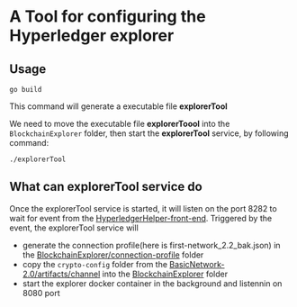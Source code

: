 # A Tool for configuring the Hyperledger explorer
## Usage

```shell
go build
```

This command will generate a executable file **explorerTool**

We need to move the executable file **explorerToool** into the `BlockchainExplorer` folder, then start the **explorerTool** service, by following command:

```
./explorerTool
```

## What can explorerTool service do 

Once the explorerTool service is started, it will listen on the port 8282 to wait for event from the [HyperledgerHelper-front-end](https://github.com/zhaizhonghao/HyperledgerHelper-front-end). Triggered by the event, the explorerTool service will  

* generate the connection profile(here is first-network_2.2_bak.json) in the [BlockchainExplorer/connection-profile](https://github.com/zhaizhonghao/BlockchainExplorer/tree/main/connection-profile) folder
* copy the `crypto-config` folder from the [BasicNetwork-2.0/artifacts/channel](https://github.com/zhaizhonghao/BasicNetwork-2.0/tree/main/artifacts/channel) into the [BlockchainExplorer](https://github.com/zhaizhonghao/BlockchainExplorer) folder
* start the explorer docker container in the background and listennin on 8080 port

